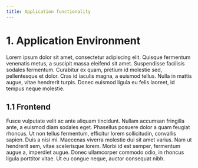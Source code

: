 ```yaml
---
title: Application functionality
---
```


# 1. Application Environment

Lorem ipsum dolor sit amet, consectetur adipiscing elit. Quisque fermentum venenatis metus, a suscipit massa eleifend sit amet. Suspendisse facilisis sodales fermentum. Curabitur ex quam, pretium id molestie sed, pellentesque et dolor. Cras id iaculis magna, a euismod tellus. Nulla in mattis augue, vitae hendrerit turpis. Donec euismod ligula eu felis laoreet, id tempus neque molestie.

## 1.1 Frontend

Fusce vulputate velit ac ante aliquam tincidunt. Nullam accumsan fringilla ante, a euismod diam sodales eget. Phasellus posuere dolor a quam feugiat rhoncus. Ut non tellus fermentum, efficitur lorem sollicitudin, convallis sapien. Duis a nisi mi. Maecenas viverra molestie dui sit amet varius. Nam ut hendrerit sem, vitae scelerisque lorem. Morbi id est semper, fermentum augue a, imperdiet augue. Donec ullamcorper commodo odio, in rhoncus ligula porttitor vitae. Ut eu congue neque, auctor consequat nibh.
